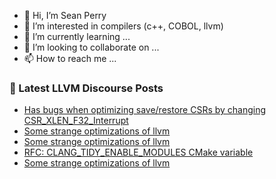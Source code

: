 - 👋 Hi, I’m Sean Perry
- 👀 I’m interested in compilers (c++, COBOL, llvm)
- 🌱 I’m currently learning ...
- 💞️ I’m looking to collaborate on ...
- 📫 How to reach me ...

<!---
s66perry/s66perry is a ✨ special ✨ repository because its `README.md` (this file) appears on your GitHub profile.
You can click the Preview link to take a look at your changes.
--->
### 📕 Latest LLVM Discourse Posts

<!-- DISCOURSE-LLVM:START -->
- [Has bugs when optimizing save/restore CSRs by changing CSR_XLEN_F32_Interrupt](https://discourse.llvm.org/t/has-bugs-when-optimizing-save-restore-csrs-by-changing-csr-xlen-f32-interrupt/78200#post_3)
- [Some strange optimizations of llvm](https://discourse.llvm.org/t/some-strange-optimizations-of-llvm/78226#post_6)
- [Some strange optimizations of llvm](https://discourse.llvm.org/t/some-strange-optimizations-of-llvm/78226#post_5)
- [RFC: CLANG_TIDY_ENABLE_MODULES CMake variable](https://discourse.llvm.org/t/rfc-clang-tidy-enable-modules-cmake-variable/77744#post_8)
- [Some strange optimizations of llvm](https://discourse.llvm.org/t/some-strange-optimizations-of-llvm/78226#post_4)
<!-- DISCOURSE-LLVM:END -->
